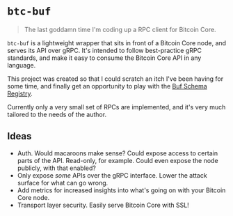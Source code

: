 # `btc-buf`

> The last goddamn time I'm coding up a RPC client for Bitcoin Core.

`btc-buf` is a lightweight wrapper that sits in front of a Bitcoin Core node,
and serves its API over gRPC. It's intended to follow best-practice gRPC
standards, and make it easy to consume the Bitcoin Core API in any language.

This project was created so that I could scratch an itch I've been having for
some time, and finally get an opportunity to play with the
[Buf Schema Registry](https://docs.buf.build/bsr/introduction).

Currently only a very small set of RPCs are implemented, and it's very much
tailored to the needs of the author.

## Ideas

- Auth. Would macaroons make sense? Could expose access to certain parts of the
  API. Read-only, for example. Could even expose the node publicly, with that
  enabled?
- Only expose _some_ APIs over the gRPC interface. Lower the attack surface for
  what can go wrong.
- Add metrics for increased insights into what's going on with your Bitcoin Core
  node.
- Transport layer security. Easily serve Bitcoin Core with SSL!
